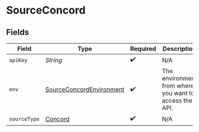 # SourceConcord


## Fields

| Field                                                                       | Type                                                                        | Required                                                                    | Description                                                                 |
| --------------------------------------------------------------------------- | --------------------------------------------------------------------------- | --------------------------------------------------------------------------- | --------------------------------------------------------------------------- |
| `apiKey`                                                                    | *String*                                                                    | :heavy_check_mark:                                                          | N/A                                                                         |
| `env`                                                                       | [SourceConcordEnvironment](../../models/shared/SourceConcordEnvironment.md) | :heavy_check_mark:                                                          | The environment from where you want to access the API.                      |
| `sourceType`                                                                | [Concord](../../models/shared/Concord.md)                                   | :heavy_check_mark:                                                          | N/A                                                                         |